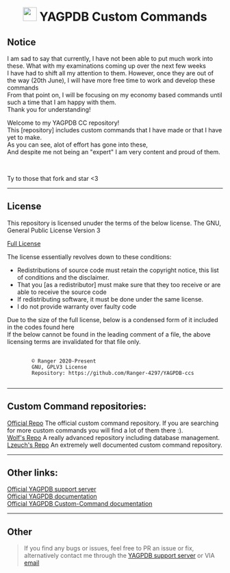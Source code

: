 <center><h1><img src="https://yagpdb.xyz/static/img/logo_y.png" alt="" height=32px width=32px></img>&nbspYAGPDB Custom Commands</h1></center>

<h2>Notice</h2>
<p>I am sad to say that currently, I have not been able to put much work into these. What with my examinations coming up over the next few weeks<br>
I have had to shift all my attention to them. However, once they are out of the way (20th June), I will have more free time to work and develop these commands<br>
From that point on, I will be focusing on my economy based commands until such a time that I am happy with them.<br>
Thank you for understanding!</p>

<p>Welcome to my YAGPDB CC repository!<br>
This [repository] includes custom commands that I have made or that I have yet to make.<br>
As you can see, alot of effort has gone into these,<br>
And despite me not being an "expert" I am very content and proud of them.</p>
<br>

Ty to those that fork and star <3
<hr>

<h2>License</h2>

<p>This repository is licensed unuder the terms of the below license. The GNU, General Public License Version 3</p>

<a href="https://github.com/Ranger-4297/YAGPDB-ccs/blob/main/LICENSE">Full License</a><br>

<p>The license essentially revolves down to these conditions:
<ul>
    <li>Redistributions of source code must retain the copyright notice, this list of conditions and the disclaimer.</li>
    <li>That you [as a redistributor] must make sure that they too receive or are able to receive the source code</li>
    <li>If redistributing software, it must be done under the same license.</li>
    <li>I do not provide warranty over faulty code</li>
</ul>
</p>

<p>Due to the size of the full license, below is a condensed form of it included in the codes found here<br>
If the below cannot be found in the leading comment of a file, the above licensing terms are invalidated for that file only.
</p>

<pre>
    <code "color:white;background-color:black">
        ©️ Ranger 2020-Present
        GNU, GPLV3 License
        Repository: https://github.com/Ranger-4297/YAGPDB-ccs
    </code>
</pre>

<hr>

<h2>Custom Command repositories:</h2>
<a href="https://github.com/yagpdb-cc/yagpdb-cc">Official Repo</a> The official custom command repository. If you are searching for more custom commands you will find a lot of them there :).<br>
<a href="https://github.com/BlackWolfWoof/yagpdb-cc">Wolf's Repo</a> A really advanced repository including database management.<br>
<a href="https://github.com/l-zeuch/lagpdb-cc">Lzeuch's Repo</a> An extremely well documented custom command repository.

<hr>

<h2>Other links:</h2>
<a href="https://discord.gg/4uY54rw">Official YAGPDB support server</a><br> 
<a href="https://docs.yagpdb.xyz/">Official YAGPDB documentation</a><br>
<a href="https://learn.yagpdb.xyz/">Official YAGPDB Custom-Command documentation</a>

<hr>

<h2>Other</h2>

<blockquote>If you find any bugs or issues, feel free to PR an issue or fix, alternatively contact me through the <a href="https://discord.gg/4uY54rw">YAGPDB support server</a> or VIA <a href="mailto:a.rhyker@gmail.com">email</a></blockquote>
